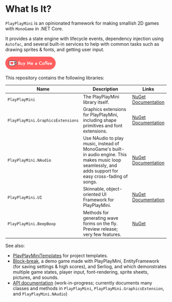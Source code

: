# What Is It?

`PlayPlayMini` is an opinionated framework for making smallish 2D games with `MonoGame` in .NET Core.

It provides a state engine with lifecycle events, dependency injection using `Autofac`, and several built-in services to help with common tasks such as drawing sprites & fonts, and getting user input.

[![Buy Me a Coffee at ko-fi.com](https://raw.githubusercontent.com/BenMakesGames/AssetsForNuGet/main/buymeacoffee.png)](https://ko-fi.com/A0A12KQ16)

This repository contains the following libraries:

| Name | Description | Links |
| --- | --- | --- |
| `PlayPlayMini`                    | The PlayPlayMini library itself.                                                      | [NuGet](https://www.nuget.org/packages/BenMakesGames.PlayPlayMini)<br />[Documentation](BenMakesGames.PlayPlayMini/README.md) |
| `PlayPlayMini.GraphicsExtensions` | Graphics extensions for PlayPlayMini, including shape primitives and font extensions. | [NuGet](https://www.nuget.org/packages/BenMakesGames.PlayPlayMini.GraphicsExtensions)<br />[Documentation](BenMakesGames.PlayPlayMini.GraphicsExtensions/README.md) |
| `PlayPlayMini.NAudio` | Use NAudio to play music, instead of MonoGame's built-in audio engine. This makes music loop seamlessly, and adds support for easy cross-fading of songs. | [NuGet](https://www.nuget.org/packages/BenMakesGames.PlayPlayMini.NAudio)<br />[Documentation](BenMakesGames.PlayPlayMini.NAudio/README.md) |
| `PlayPlayMini.UI`                 | Skinnable, object-oriented UI Framework for PlayPlayMini.                             | [NuGet](https://www.nuget.org/packages/BenMakesGames.PlayPlayMini.UI)<br />[Documentation](BenMakesGames.PlayPlayMini.UI/README.md) |
| `PlayPlayMini.BeepBoop`           | Methods for generating wave forms on the fly. Preview release; very few features.     | [NuGet](https://www.nuget.org/packages/BenMakesGames.PlayPlayMini.BeepBoop) |

See also:
* [PlayPlayMiniTemplates](https://github.com/BenMakesGames/PlayPlayMiniTemplates) for project templates.
* [Block-break](https://github.com/BenMakesGames/BlockBreak), a demo game made with PlayPlayMini, EntityFramework (for saving settings & high scores), and Serliog, and which demonstrates multiple game states, player input, font-rendering, sprite sheets, pictures, and sounds.
* [API documentation](https://benmakesgames.github.io/PlayPlayMini/) (work-in-progress; currently documents many classes and methods in `PlayPlayMini`, `PlayPlayMini.GraphicsExtension`, and `PlayPlayMini.NAudio`)
